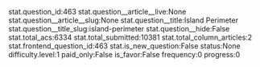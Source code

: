 stat.question_id:463
stat.question__article__live:None
stat.question__article__slug:None
stat.question__title:Island Perimeter
stat.question__title_slug:island-perimeter
stat.question__hide:False
stat.total_acs:6334
stat.total_submitted:10381
stat.total_column_articles:2
stat.frontend_question_id:463
stat.is_new_question:False
status:None
difficulty.level:1
paid_only:False
is_favor:False
frequency:0
progress:0
